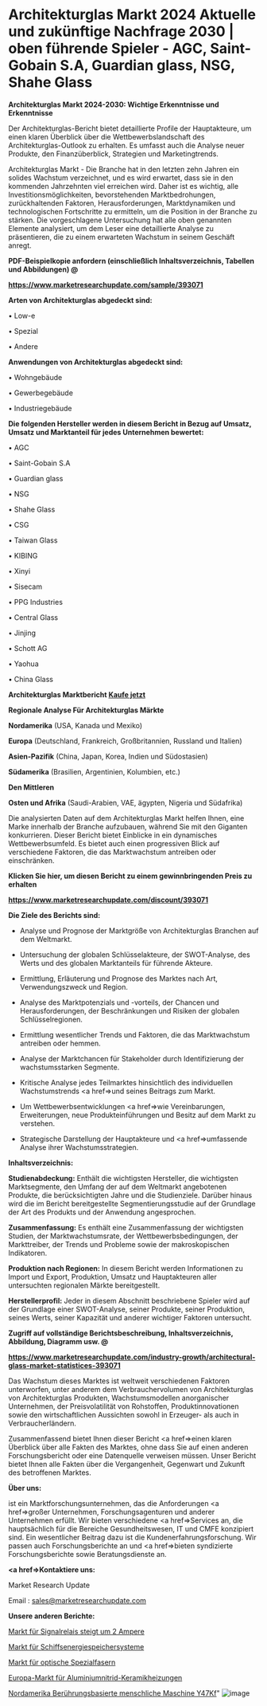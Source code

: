 # Architekturglas Markt 2024 Aktuelle und zukünftige Nachfrage 2030 | oben führende Spieler - AGC, Saint-Gobain S.A, Guardian glass, NSG, Shahe Glass

<strong>Architekturglas Markt 2024-2030: Wichtige Erkenntnisse und Erkenntnisse</strong>

Der Architekturglas-Bericht bietet detaillierte Profile der Hauptakteure, um einen klaren Überblick über die Wettbewerbslandschaft des Architekturglas-Outlook zu erhalten. Es umfasst auch die Analyse neuer Produkte, den Finanzüberblick, Strategien und Marketingtrends.

Architekturglas Markt - Die Branche hat in den letzten zehn Jahren ein solides Wachstum verzeichnet, und es wird erwartet, dass sie in den kommenden Jahrzehnten viel erreichen wird. Daher ist es wichtig, alle Investitionsmöglichkeiten, bevorstehenden Marktbedrohungen, zurückhaltenden Faktoren, Herausforderungen, Marktdynamiken und technologischen Fortschritte zu ermitteln, um die Position in der Branche zu stärken. Die vorgeschlagene Untersuchung hat alle oben genannten Elemente analysiert, um dem Leser eine detaillierte Analyse zu präsentieren, die zu einem erwarteten Wachstum in seinem Geschäft anregt.



<strong><b>PDF-Beispielkopie anfordern (einschließlich Inhaltsverzeichnis, Tabellen und Abbildungen) @ </b></strong>

<strong><a href=https://www.marketresearchupdate.com/sample/393071>

<strong>https://www.marketresearchupdate.com/sample/393071</u></a></strong></strong>



<strong>Arten von Architekturglas abgedeckt sind:</strong>

• Low-e

• Spezial

• Andere



<strong>Anwendungen von Architekturglas abgedeckt sind:</strong>

• Wohngebäude

• Gewerbegebäude

• Industriegebäude



<strong>Die folgenden Hersteller werden in diesem Bericht in Bezug auf Umsatz, Umsatz und Marktanteil für jedes Unternehmen bewertet:</strong>

• AGC

• Saint-Gobain S.A

• Guardian glass

• NSG

• Shahe Glass

• CSG

• Taiwan Glass

• KIBING

• Xinyi

• Sisecam

• PPG Industries

• Central Glass

• Jinjing

• Schott AG

• Yaohua

• China Glass



<strong>Architekturglas Marktbericht <a href=https://www.marketresearchupdate.com/buynow/393071>Kaufe jetzt</a></strong>



<strong>Regionale Analyse Für Architekturglas Märkte</strong>



<strong>Nordamerika</strong> (USA, Kanada und Mexiko)



<strong>Europa</strong> (Deutschland, Frankreich, Großbritannien, Russland und Italien)



<strong>Asien-Pazifik</strong> (China, Japan, Korea, Indien und Südostasien)



<strong>Südamerika</strong> (Brasilien, Argentinien, Kolumbien, etc.)



<strong>Den Mittleren</strong> 

<strong>Osten und Afrika</strong> (Saudi-Arabien, VAE, ägypten, Nigeria und Südafrika)

Die analysierten Daten auf dem Architekturglas Markt helfen Ihnen, eine Marke innerhalb der Branche aufzubauen, während Sie mit den Giganten konkurrieren. Dieser Bericht bietet Einblicke in ein dynamisches Wettbewerbsumfeld. Es bietet auch einen progressiven Blick auf verschiedene Faktoren, die das Marktwachstum antreiben oder einschränken.



<strong>Klicken Sie hier, um diesen Bericht zu einem gewinnbringenden Preis zu erhalten
</strong>

<strong><a href=https://www.marketresearchupdate.com/discount/393071>https://www.marketresearchupdate.com/discount/393071</b></u></strong></a>



<strong>Die Ziele des Berichts sind:</strong>

- Analyse und Prognose der Marktgröße von Architekturglas Branchen auf dem Weltmarkt.

- Untersuchung der globalen Schlüsselakteure, der SWOT-Analyse, des Werts und des globalen Marktanteils für führende Akteure.

- Ermittlung, Erläuterung und Prognose des Marktes nach Art, Verwendungszweck und Region.

- Analyse des Marktpotenzials und -vorteils, der Chancen und Herausforderungen, der Beschränkungen und Risiken der globalen Schlüsselregionen.

- Ermittlung wesentlicher Trends und Faktoren, die das Marktwachstum antreiben oder hemmen.

- Analyse der Marktchancen für Stakeholder durch Identifizierung der wachstumsstarken Segmente.

- Kritische Analyse jedes Teilmarktes hinsichtlich des individuellen Wachstumstrends <a href=>und</a> seines Beitrags zum Markt.

- Um Wettbewerbsentwicklungen <a href=>wie</a> Vereinbarungen, Erweiterungen, neue Produkteinführungen und Besitz auf dem Markt zu verstehen.

- Strategische Darstellung der Hauptakteure und <a href=>umfas</a>sende Analyse ihrer Wachstumsstrategien.



<strong>Inhaltsverzeichnis:</strong>



<strong>Studienabdeckung:</strong> Enthält die wichtigsten Hersteller, die wichtigsten Marktsegmente, den Umfang der auf dem Weltmarkt angebotenen Produkte, die berücksichtigten Jahre und die Studienziele. Darüber hinaus wird die im Bericht bereitgestellte Segmentierungsstudie auf der Grundlage der Art des Produkts und der Anwendung angesprochen.



<strong>Zusammenfassung:</strong> Es enthält eine Zusammenfassung der wichtigsten Studien, der Marktwachstumsrate, der Wettbewerbsbedingungen, der Markttreiber, der Trends und Probleme sowie der makroskopischen Indikatoren.



<strong>Produktion nach Regionen:</strong> In diesem Bericht werden Informationen zu Import und Export, Produktion, Umsatz und Hauptakteuren aller untersuchten regionalen Märkte bereitgestellt.



<strong>Herstellerprofil:</strong> Jeder in diesem Abschnitt beschriebene Spieler wird auf der Grundlage einer SWOT-Analyse, seiner Produkte, seiner Produktion, seines Werts, seiner Kapazität und anderer wichtiger Faktoren untersucht.



<strong><b>Zugriff auf vollständige Berichtsbeschreibung, Inhaltsverzeichnis, Abbildung, Diagramm usw. @ </b></strong>

<strong><a href=https://www.marketresearchupdate.com/industry-growth/architectural-glass-market-statistices-393071>https://www.marketresearchupdate.com/industry-growth/architectural-glass-market-statistices-393071</a></strong>

Das Wachstum dieses Marktes ist weltweit verschiedenen Faktoren unterworfen, unter anderem dem Verbrauchervolumen von Architekturglas von Architekturglas Produkten, Wachstumsmodellen anorganischer Unternehmen, der Preisvolatilität von Rohstoffen, Produktinnovationen sowie den wirtschaftlichen Aussichten sowohl in Erzeuger- als auch in Verbraucherländern.

Zusammenfassend bietet Ihnen dieser Bericht <a href=>einen</a> klaren Überblick über alle Fakten des Marktes, ohne dass Sie auf einen anderen Forschungsbericht oder eine Datenquelle verweisen müssen. Unser Bericht bietet Ihnen alle Fakten über die Vergangenheit, Gegenwart und Zukunft des betroffenen Marktes.



<strong>Über uns:</strong>

 ist ein Marktforschungsunternehmen, das die Anforderungen <a href=>großer</a> Unternehmen, Forschungsagenturen und anderer Unternehmen erfüllt. Wir bieten verschiedene <a href=>Services</a> an, die hauptsächlich für die Bereiche Gesundheitswesen, IT und CMFE konzipiert sind. Ein wesentlicher Beitrag dazu ist die Kundenerfahrungsforschung. Wir passen auch Forschungsberichte an und <a href=>bieten</a> syndizierte Forschungsberichte sowie Beratungsdienste an.



<strong><a href=>Kontaktiere uns:</a></strong>

Market Research Update

Email : sales@marketresearchupdate.com



<strong>Unsere anderen Berichte:</strong>

<a href=https://www.linkedin.com/pulse/signal-relays-up-2-amps-market-opportunities>Markt für Signalrelais steigt um 2 Ampere</a>

<a href=https://www.linkedin.com/pulse/vessel-energy-storage-system-market-outlooks>Markt für Schiffsenergiespeichersysteme</a>

<a href=https://www.linkedin.com/pulse/specialty-optical-fibers-market-size-trends>Markt für optische Spezialfasern</a>

<a href=https://www.linkedin.com/pulse/europe-aluminum-nitride-ceramic-heaters-market>Europa-Markt für Aluminiumnitrid-Keramikheizungen</a>

<a href=https://www.linkedin.com/pulse/north-america-touch-based-human-machine-y47kf/>Nordamerika Berührungsbasierte menschliche Maschine Y47Kf</a>"
![image](https://github.com/Gayatrikarjule/Market-Analysis-360/assets/97346546/bef3c819-0da4-4e58-b611-54101bd0c003)
